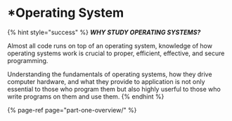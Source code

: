 # \*Operating System

{% hint style="success" %}
_**WHY STUDY OPERATING SYSTEMS?**_

Almost all code runs on top of an operating system, knowledge of how operating systems work is crucial to proper, efficient, effective, and secure programming.

Understanding the fundamentals of operating systems, how they drive computer hardware, and what they provide to application is not only essential to those who program them but also highly userful to those who write programs on them and use them.
{% endhint %}

{% page-ref page="part-one-overview/" %}




